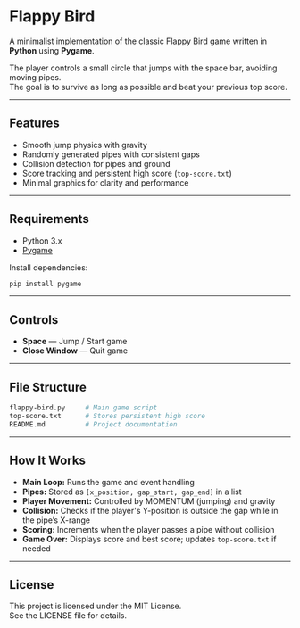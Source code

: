 # Flappy Bird

A minimalist implementation of the classic Flappy Bird game written in **Python** using **Pygame**.

The player controls a small circle that jumps with the space bar, avoiding moving pipes.  
The goal is to survive as long as possible and beat your previous top score.

---

## Features
- Smooth jump physics with gravity
- Randomly generated pipes with consistent gaps
- Collision detection for pipes and ground
- Score tracking and persistent high score (`top-score.txt`)
- Minimal graphics for clarity and performance

---

## Requirements
- Python 3.x
- [Pygame](https://www.pygame.org/)

Install dependencies:
```bash
pip install pygame
```
---

## Controls
- **Space** — Jump / Start game
- **Close Window** — Quit game

---

## File Structure
```bash
flappy-bird.py     # Main game script
top-score.txt      # Stores persistent high score
README.md          # Project documentation
```

---

## How It Works
- **Main Loop:** Runs the game and event handling
- **Pipes:** Stored as `[x_position, gap_start, gap_end]` in a list
- **Player Movement:** Controlled by MOMENTUM (jumping) and gravity
- **Collision:** Checks if the player's Y-position is outside the gap while in the pipe’s X-range
- **Scoring:** Increments when the player passes a pipe without collision
- **Game Over:** Displays score and best score; updates `top-score.txt` if needed

---

## License
This project is licensed under the MIT License.  
See the LICENSE file for details.
